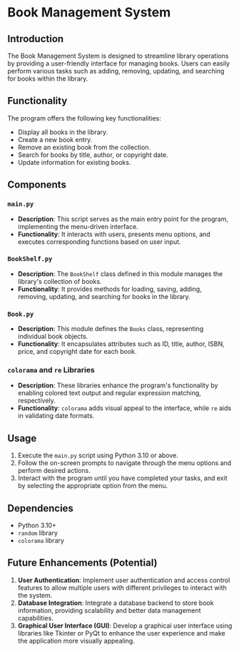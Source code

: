 # Book Management System

## Introduction
The Book Management System is designed to streamline library operations by providing a user-friendly interface for managing books. Users can easily perform various tasks such as adding, removing, updating, and searching for books within the library.

## Functionality
The program offers the following key functionalities:
- Display all books in the library.
- Create a new book entry.
- Remove an existing book from the collection.
- Search for books by title, author, or copyright date.
- Update information for existing books.

## Components

### `main.py`
- **Description**: This script serves as the main entry point for the program, implementing the menu-driven interface.
- **Functionality**: It interacts with users, presents menu options, and executes corresponding functions based on user input.

### `BookShelf.py`
- **Description**: The `BookShelf` class defined in this module manages the library's collection of books.
- **Functionality**: It provides methods for loading, saving, adding, removing, updating, and searching for books in the library.

### `Book.py`
- **Description**: This module defines the `Books` class, representing individual book objects.
- **Functionality**: It encapsulates attributes such as ID, title, author, ISBN, price, and copyright date for each book.

### `colorama` and `re` Libraries
- **Description**: These libraries enhance the program's functionality by enabling colored text output and regular expression matching, respectively.
- **Functionality**: `colorama` adds visual appeal to the interface, while `re` aids in validating date formats.

## Usage
1. Execute the `main.py` script using Python 3.10 or above.
2. Follow the on-screen prompts to navigate through the menu options and perform desired actions.
3. Interact with the program until you have completed your tasks, and exit by selecting the appropriate option from the menu.

## Dependencies
- Python 3.10+
- `random` library
- `colorama` library

## Future Enhancements (Potential)
1. **User Authentication**: Implement user authentication and access control features to allow multiple users with different privileges to interact with the system.
2. **Database Integration**: Integrate a database backend to store book information, providing scalability and better data management capabilities.
3. **Graphical User Interface (GUI)**: Develop a graphical user interface using libraries like Tkinter or PyQt to enhance the user experience and make the application more visually appealing.
